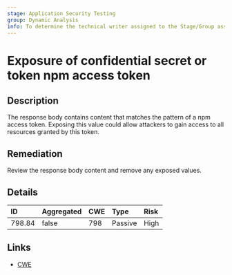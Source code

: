 ```yaml
---
stage: Application Security Testing
group: Dynamic Analysis
info: To determine the technical writer assigned to the Stage/Group associated with this page, see https://handbook.gitlab.com/handbook/product/ux/technical-writing/#assignments
---
```


# Exposure of confidential secret or token npm access token

## Description

The response body contains content that matches the pattern of a npm access token.
Exposing this value could allow attackers to gain access to all resources granted by this token.

## Remediation

Review the response body content and remove any exposed values.

## Details

| ID | Aggregated | CWE | Type | Risk |
|:---|:--------|:--------|:--------|:--------|
| 798.84 | false | 798 | Passive | High |

## Links

- [CWE](https://cwe.mitre.org/data/definitions/798.html)
